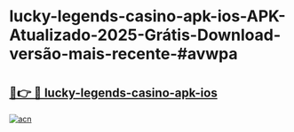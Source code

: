 # lucky-legends-casino-apk-ios-APK-Atualizado-2025-Grátis-Download-versão-mais-recente-#avwpa

# <h2><a href="https://ainizakaria.my?title=lucky-legends-casino-apk-ios&ref=24M">🔗👉 🔴 lucky-legends-casino-apk-ios</a></h2>

[![acn](https://github.com/user-attachments/assets/0f9c940e-d8b0-45ae-aac7-cd30a18b3e1c)](https://ainizakaria.my?title=lucky-legends-casino-apk-ios&ref=24M)

